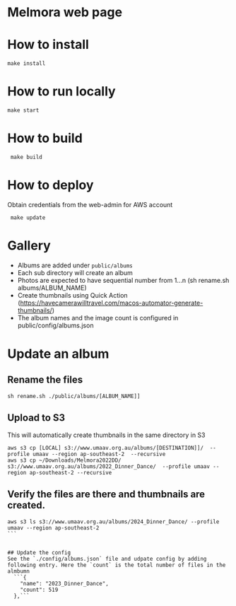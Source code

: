 
# Melmora web page

# How to install
```
make install
```

# How to run locally
```
make start
```

# How to build
```
 make build
```

# How to deploy
Obtain credentials from the web-admin for AWS account
```
 make update
```

# Gallery
- Albums are added under `public/albums`
- Each sub directory will create an album
- Photos are expected to have sequential number from 1...n (sh rename.sh albums/ALBUM_NAME)
- Create thumbnails using Quick Action (https://havecamerawilltravel.com/macos-automator-generate-thumbnails/) 
- The album names and the image count is configured in public/config/albums.json
 

# Update an album 
## Rename the files
```
sh rename.sh ./public/albums/[ALBUM_NAME]]
```
## Upload to S3
This will automatically create thumbnails in the same directory in S3
```
aws s3 cp [LOCAL] s3://www.umaav.org.au/albums/[DESTINATION]]/  --profile umaav --region ap-southeast-2  --recursive
aws s3 cp ~/Downloads/Melmora2022DD/ s3://www.umaav.org.au/albums/2022_Dinner_Dance/  --profile umaav --region ap-southeast-2 --recursive
```

## Verify the files are there and thumbnails are created. 
````
aws s3 ls s3://www.umaav.org.au/albums/2024_Dinner_Dance/ --profile umaav --region ap-southeast-2
```


## Update the config
See the `./config/albums.json` file and udpate config by adding following entry. Here the `count` is the total number of files in the almbumn
  ```{
    "name": "2023_Dinner_Dance",
    "count": 519
  },```